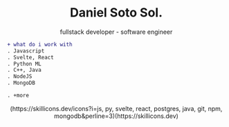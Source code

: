 <h1 align="center">Daniel Soto Sol.</h1>
<p align="center">fullstack developer - software engineer

```diff
+ what do i work with
. Javascript
. Svelte, React
. Python ML
. C++, Java
. NodeJS
. MongoDB

. +more
```
  <div/>
    <p align="center">
    (https://skillicons.dev/icons?i=js, py, svelte, react, postgres, java, git, npm, mongodb&perline=3)(https://skillicons.dev)
    </p>
  </div>